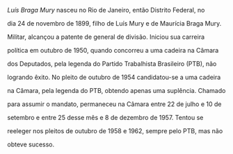 

*Luís Braga Mury* nasceu no Rio de Janeiro, então Distrito Federal, no

dia 24 de novembro de 1899, filho de Luís Mury e de Maurícia Braga Mury.



Militar, alcançou a patente de general de divisão. Iniciou sua carreira

política em outubro de 1950, quando concorreu a uma cadeira na Câmara

dos Deputados, pela legenda do Partido Trabalhista Brasileiro (PTB), não

logrando êxito. No pleito de outubro de 1954 candidatou-se a uma cadeira

na Câmara, pela legenda do PTB, obtendo apenas uma suplência. Chamado

para assumir o mandato, permaneceu na Câmara entre 22 de julho e 10 de

setembro e entre 25 desse mês e 8 de dezembro de 1957. Tentou se

reeleger nos pleitos de outubro de 1958 e 1962, sempre pelo PTB, mas não

obteve sucesso.



